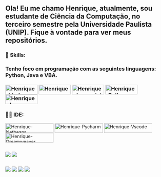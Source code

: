 <h2>Ola! Eu me chamo Henrique, atualmente, sou estudante de Ciência da Computação, no terceiro semestre pela Universidade Paulista (UNIP). Fique à vontade para ver meus repositórios.</h2>



<h3>🚀 Skills:<h3>
  Tenho foco em programação com as seguintes linguagens: Python, Java e VBA.

<div style="display: inline_block"><br>
  <img align="center" alt="Henrique-html" height="30" width="100" src="https://img.shields.io/badge/HTML5-E34F26?style=for-the-badge&logo=html5&logoColor=white">
  <img align="center" alt="Henrique-css" height="30" width="100" src="https://img.shields.io/badge/CSS3-1572B6?style=for-the-badge&logo=css3&logoColor=white">
  <img align="center" alt="Henrique-Javascript" height="30" width="100" src="https://img.shields.io/badge/JavaScript-F7DF1E?style=for-the-badge&logo=javascript&logoColor=black">
  <img align="center" alt="Henrique-Python" height="30" width="100" src="https://img.shields.io/badge/Python-14354C?style=for-the-badge&logo=python&logoColor=white">
  <img align="center" alt="Henrique-Java" height="30" width="100" src="https://img.shields.io/badge/Java-ED8B00?style=for-the-badge&logo=openjdk&logoColor=white">
  
</div>
  <h3>👩‍💻 IDE:</h3>
<div>
    <img align="center" alt="Henrique-Netbeans" height="30" width="150" src="https://img.shields.io/badge/apache%20netbeans-1B6AC6?style=for-the-badge&logo=apache%20netbeans%20IDE&logoColor=white">
    <img align="center" alt="Henrique-Pycharm" height="30" width="150" src="https://img.shields.io/badge/PyCharm-000000.svg?&style=for-the-badge&logo=PyCharm&logoColor=white">
    <img align="center" alt="Henrique-Vscode" height="30" width="150" src="https://img.shields.io/badge/Visual_Studio_Code-0078D4?style=for-the-badge&logo=visual%20studio%20code&logoColor=white">
    <img align="center" alt="Henrique-Dreamweaver" height="30" width="150" src="https://img.shields.io/badge/Adobe%20Dreamweaver-072401?style=for-the-badge&logo=Adobe%20Dreamweaver&logoColor=34F400">
</div>
  
##
  
<div>
  <img align=top src="https://github-readme-stats.vercel.app/api?username=Henrique0078&theme=transparent"> <!-- (https://github.com/anuraghazra/github-readme-stats) -->
  <img align=top src="https://github-readme-stats.vercel.app/api/top-langs/?username=Henrique0078&theme=transparent">
</div>
  
##
  
  <div>
  <a href="mailto:henriquefontenele078@gmail.com" target="_blank"><img src="https://img.shields.io/badge/Gmail-D14836?style=for-the-badge&logo=gmail&logoColor=white"></a>
  <a href="https://www.linkedin.com/in/henrique-fontenele-749161235/" target="_blank"><img src="https://img.shields.io/badge/LinkedIn-0077B5?style=for-the-badge&logo=linkedin&logoColor=white"></a>
  <a href="https://www.instagram.com/fontenele_hq/" target="_blank"><img src="https://img.shields.io/badge/Instagram-E4405F?style=for-the-badge&logo=instagram&logoColor=white"></a>
  <a href="https://www.youtube.com/channel/UCPt57yFsw3GfsR_wQvuFCqQ" target="_blank"><img src="https://img.shields.io/badge/YouTube-FF0000?style=for-the-badge&logo=youtube&logoColor=white"></a>
  
</div>

